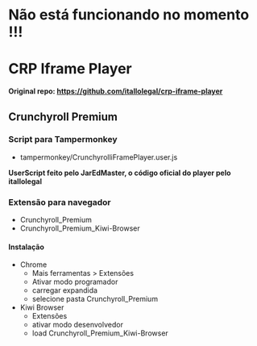 # Não está funcionando no momento !!!

# CRP Iframe Player
**Original repo: https://github.com/itallolegal/crp-iframe-player**

## Crunchyroll Premium
### Script para Tampermonkey 
- tampermonkey/CrunchyrolliFramePlayer.user.js

**UserScript feito pelo JarEdMaster, o código oficial do player pelo itallolegal**

### Extensão para navegador
- Crunchyroll_Premium
- Crunchyroll_Premium_Kiwi-Browser

#### Instalação
- Chrome
    - Mais ferramentas > Extensões
    - Ativar modo programador
    - carregar expandida
    - selecione pasta Crunchyroll_Premium
- Kiwi Browser
    - Extensões
    - ativar modo desenvolvedor
    - load Crunchyroll_Premium_Kiwi-Browser
